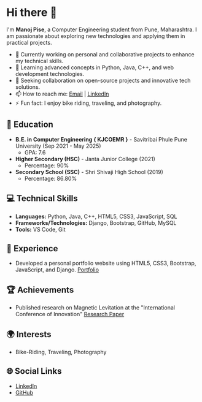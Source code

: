 # Hi there 👋

I'm **Manoj Pise**, a Computer Engineering student from Pune, Maharashtra. I am passionate about exploring new technologies and applying them in practical projects.

- 🔭 Currently working on personal and collaborative projects to enhance my technical skills.
- 🌱 Learning advanced concepts in Python, Java, C++, and web development technologies.
- 👯 Seeking collaboration on open-source projects and innovative tech solutions.
- 📫 How to reach me: [Email](mailto:manojpisepatil@gmail.com) | [LinkedIn](https://linkedin.com/in/manojpisepatil)
- ⚡ Fun fact: I enjoy bike riding, traveling, and photography.

## 🏫 Education
- **B.E. in Computer Engineering { KJCOEMR }** - Savitribai Phule Pune University (Sep 2021 - May 2025)
  - GPA: 7.6
- **Higher Secondary (HSC)** - Janta Junior College (2021)
  - Percentage: 90%
- **Secondary School (SSC)** - Shri Shivaji High School (2019)
  - Percentage: 86.80%

## 💻 Technical Skills
- **Languages:** Python, Java, C++, HTML5, CSS3, JavaScript, SQL
- **Frameworks/Technologies:** Django, Bootstrap, GitHub, MySQL
- **Tools:** VS Code, Git

## 🌟 Experience
- Developed a personal portfolio website using HTML5, CSS3, Bootstrap, JavaScript, and Django. [Portfolio](https://github.com/manojpisepatil/portfolioo)

## 🏆 Achievements
- Published research on Magnetic Levitation at the "International Conference of Innovation" [Research Paper](https://proceeding.conferenceworld.in/ICIET-2022/45.pdf)

## 🌍 Interests
- Bike-Riding, Traveling, Photography

## 🌐 Social Links
- [LinkedIn](https://linkedin.com/in/manojpisepatil)
- [GitHub](https://github.com/manojpisepatil)
